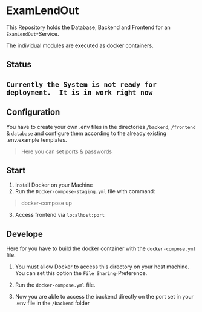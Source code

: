 # ExamLendOut

This Repository holds the Database, Backend and Frontend for an `ExamLendOut`-Service. 

The individual modules are executed as docker containers. 


## Status
`
Currently the System is not ready for deployment. 
It is in work right now
`
- 


## Configuration
You have to create your own .env files in the directories `/backend`, `/frontend` & `database` and configure them according to the already existing .env.example templates.
> Here you can set ports & passwords 

## Start 
1. Install Docker on your Machine
2. Run the `Docker-compose-staging.yml` file with command:
> docker-compose up
3. Access frontend via `localhost:port`



## Develope
Here for you have to build the docker container with the `docker-compose.yml` file.
1. You must allow Docker to access this directory on your host machine. You can set this option the `File Sharing`-Preference. 
2. Run the `docker-compose.yml` file. 

3. Now you are able to access the backend directly on the port set in your .env file in the `/backend` folder 
